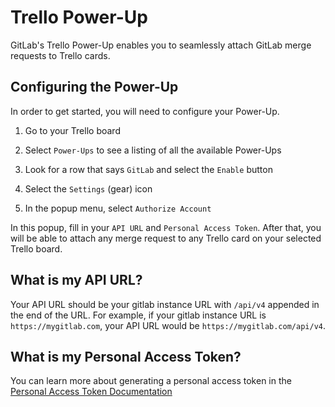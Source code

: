 # Trello Power-Up

GitLab's Trello Power-Up enables you to seamlessly attach GitLab merge requests to Trello cards.

## Configuring the Power-Up

In order to get started, you will need to configure your Power-Up.

1. Go to your Trello board

1. Select `Power-Ups` to see a listing of all the available Power-Ups

1. Look for a row that says `GitLab` and select the `Enable` button

1. Select the `Settings` (gear) icon

1. In the popup menu, select `Authorize Account`

In this popup, fill in your `API URL` and `Personal Access Token`. After that, you will be able to attach any merge request to any Trello card on your selected Trello board.

## What is my API URL?

Your API URL should be your gitlab instance URL with `/api/v4` appended in the end of the URL.
For example, if your gitlab instance URL is `https://mygitlab.com`, your API URL would be `https://mygitlab.com/api/v4`.

## What is my Personal Access Token?

You can learn more about generating a personal access token in the [Personal Access Token Documentation][]

[Personal Access Token Documentation]: user/profile/personal_access_tokens.html
